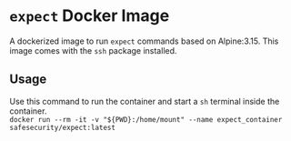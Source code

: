 # `expect` Docker Image

A dockerized image to run `expect` commands based on Alpine:3.15. This image comes with the `ssh` package installed.

## Usage

Use this command to run the container and start a `sh` terminal inside the container.<br/>
`docker run --rm -it -v "${PWD}:/home/mount" --name expect_container safesecurity/expect:latest`